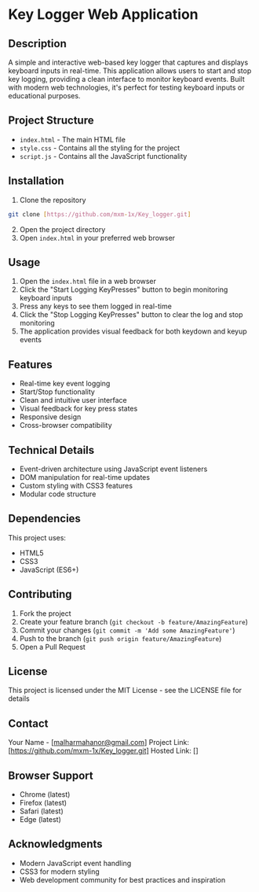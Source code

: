 # Key Logger Web Application

## Description
A simple and interactive web-based key logger that captures and displays keyboard inputs in real-time. This application allows users to start and stop key logging, providing a clean interface to monitor keyboard events. Built with modern web technologies, it's perfect for testing keyboard inputs or educational purposes.

## Project Structure
- `index.html` - The main HTML file
- `style.css` - Contains all the styling for the project
- `script.js` - Contains all the JavaScript functionality

## Installation
1. Clone the repository
```bash
git clone [https://github.com/mxm-1x/Key_logger.git]
```
2. Open the project directory
3. Open `index.html` in your preferred web browser

## Usage
1. Open the `index.html` file in a web browser
2. Click the "Start Logging KeyPresses" button to begin monitoring keyboard inputs
3. Press any keys to see them logged in real-time
4. Click the "Stop Logging KeyPresses" button to clear the log and stop monitoring
5. The application provides visual feedback for both keydown and keyup events

## Features
- Real-time key event logging
- Start/Stop functionality
- Clean and intuitive user interface
- Visual feedback for key press states
- Responsive design
- Cross-browser compatibility

## Technical Details
- Event-driven architecture using JavaScript event listeners
- DOM manipulation for real-time updates
- Custom styling with CSS3 features
- Modular code structure

## Dependencies
This project uses:
- HTML5
- CSS3
- JavaScript (ES6+)

## Contributing
1. Fork the project
2. Create your feature branch (`git checkout -b feature/AmazingFeature`)
3. Commit your changes (`git commit -m 'Add some AmazingFeature'`)
4. Push to the branch (`git push origin feature/AmazingFeature`)
5. Open a Pull Request

## License
This project is licensed under the MIT License - see the LICENSE file for details

## Contact
Your Name - [malharmahanor@gmail.com]
Project Link: [https://github.com/mxm-1x/Key_logger.git]
Hosted Link: []

## Browser Support
- Chrome (latest)
- Firefox (latest)
- Safari (latest)
- Edge (latest)

## Acknowledgments
* Modern JavaScript event handling
* CSS3 for modern styling
* Web development community for best practices and inspiration